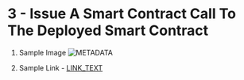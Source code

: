 # 3 - Issue A Smart Contract Call To The Deployed Smart Contract

1. Sample Image
![METADATA](./URL)

2. Sample Link - [LINK_TEXT](URL)
